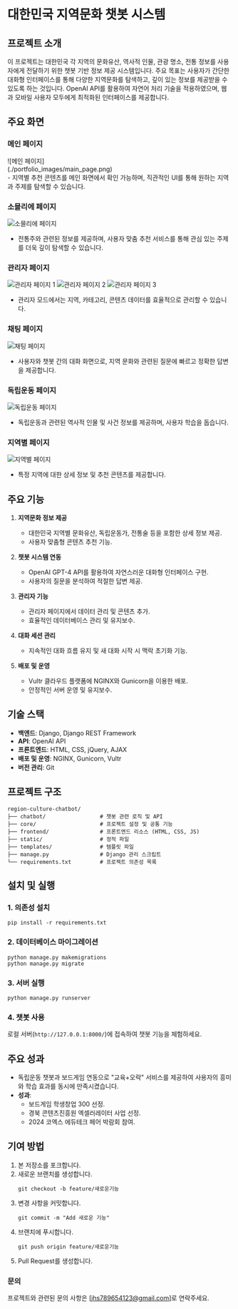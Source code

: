 # 대한민국 지역문화 챗봇 시스템

## 프로젝트 소개
이 프로젝트는 대한민국 각 지역의 문화유산, 역사적 인물, 관광 명소, 전통 정보를 사용자에게 전달하기 위한 챗봇 기반 정보 제공 시스템입니다. 
주요 목표는 사용자가 간단한 대화형 인터페이스를 통해 다양한 지역문화를 탐색하고, 깊이 있는 정보를 제공받을 수 있도록 하는 것입니다. OpenAI API를 활용하여 자연어 처리 기술을 적용하였으며, 웹과 모바일 사용자 모두에게 최적화된 인터페이스를 제공합니다.

## 주요 화면
### 메인 페이지
<div style='width:50%;'>![메인 페이지](./portfolio_images/main_page.png)</div>
- 지역별 추천 콘텐츠를 메인 화면에서 확인 가능하며, 직관적인 UI를 통해 원하는 지역과 주제를 탐색할 수 있습니다.

### 소믈리에 페이지
![소믈리에 페이지](./portfolio_images/sommelier_page.png)
- 전통주와 관련된 정보를 제공하며, 사용자 맞춤 추천 서비스를 통해 관심 있는 주제를 더욱 깊이 탐색할 수 있습니다.

### 관리자 페이지
![관리자 페이지 1](./portfolio_images/admin_page1.png)
![관리자 페이지 2](./portfolio_images/admin_page2.png)
![관리자 페이지 3](./portfolio_images/admin_page3.png)
- 관리자 모드에서는 지역, 카테고리, 콘텐츠 데이터를 효율적으로 관리할 수 있습니다.

### 채팅 페이지
![채팅 페이지](./portfolio_images/chatting_page.png)
- 사용자와 챗봇 간의 대화 화면으로, 지역 문화와 관련된 질문에 빠르고 정확한 답변을 제공합니다.

### 독립운동 페이지
![독립운동 페이지](./portfolio_images/independence_page.png)
- 독립운동과 관련된 역사적 인물 및 사건 정보를 제공하며, 사용자 학습을 돕습니다.

### 지역별 페이지
![지역별 페이지](./portfolio_images/local_page.png)
- 특정 지역에 대한 상세 정보 및 추천 콘텐츠를 제공합니다.

## 주요 기능
1. **지역문화 정보 제공**
   - 대한민국 지역별 문화유산, 독립운동가, 전통술 등을 포함한 상세 정보 제공.
   - 사용자 맞춤형 콘텐츠 추천 기능.

2. **챗봇 시스템 연동**
   - OpenAI GPT-4 API를 활용하여 자연스러운 대화형 인터페이스 구현.
   - 사용자의 질문을 분석하여 적절한 답변 제공.

3. **관리자 기능**
   - 관리자 페이지에서 데이터 관리 및 콘텐츠 추가.
   - 효율적인 데이터베이스 관리 및 유지보수.

4. **대화 세션 관리**
   - 지속적인 대화 흐름 유지 및 새 대화 시작 시 맥락 초기화 기능.

5. **배포 및 운영**
   - Vultr 클라우드 플랫폼에 NGINX와 Gunicorn을 이용한 배포.
   - 안정적인 서버 운영 및 유지보수.

## 기술 스택
- **백엔드**: Django, Django REST Framework
- **API**: OpenAI API
- **프론트엔드**: HTML, CSS, jQuery, AJAX
- **배포 및 운영**: NGINX, Gunicorn, Vultr
- **버전 관리**: Git

## 프로젝트 구조
```
region-culture-chatbot/
├── chatbot/                 # 챗봇 관련 로직 및 API
├── core/                    # 프로젝트 설정 및 공통 기능
├── frontend/                # 프론트엔드 리소스 (HTML, CSS, JS)
├── static/                  # 정적 파일
├── templates/               # 템플릿 파일
├── manage.py                # Django 관리 스크립트
└── requirements.txt         # 프로젝트 의존성 목록
```

## 설치 및 실행
### 1. 의존성 설치
```
pip install -r requirements.txt
```

### 2. 데이터베이스 마이그레이션
```
python manage.py makemigrations
python manage.py migrate
```

### 3. 서버 실행
```
python manage.py runserver
```

### 4. 챗봇 사용
로컬 서버(`http://127.0.0.1:8000/`)에 접속하여 챗봇 기능을 체험하세요.

## 주요 성과
- 독립운동 챗봇과 보드게임 연동으로 "교육+오락" 서비스를 제공하여 사용자의 흥미와 학습 효과를 동시에 만족시켰습니다.
- **성과**:
  - 보드게임 학생창업 300 선정.
  - 경북 콘텐츠진흥원 엑셀러레이터 사업 선정.
  - 2024 코엑스 에듀테크 페어 박람회 참여.

## 기여 방법
1. 본 저장소를 포크합니다.
2. 새로운 브랜치를 생성합니다.
   ```
   git checkout -b feature/새로운기능
   ```
3. 변경 사항을 커밋합니다.
   ```
   git commit -m "Add 새로운 기능"
   ```
4. 브랜치에 푸시합니다.
   ```
   git push origin feature/새로운기능
   ```
5. Pull Request를 생성합니다.



### 문의
프로젝트와 관련된 문의 사항은 [jhs789654123@gmail.com]로 연락주세요.
